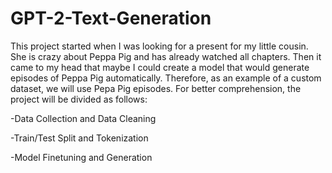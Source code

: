 # GPT-2-Text-Generation
This project started when I was looking for a present for my little cousin. She is crazy about Peppa Pig and has already watched all chapters. Then it came to my head that maybe I could create a model that would generate episodes of Peppa Pig automatically. Therefore, as an example of a custom dataset, we will use Pepa Pig episodes.
For better comprehension, the project will be divided as follows:

  -Data Collection and Data Cleaning
  
  -Train/Test Split and Tokenization
  
  -Model Finetuning and Generation
